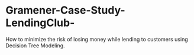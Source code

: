 # Gramener-Case-Study-LendingClub-
How to minimize the risk of losing money while lending to customers using Decision Tree Modeling.
